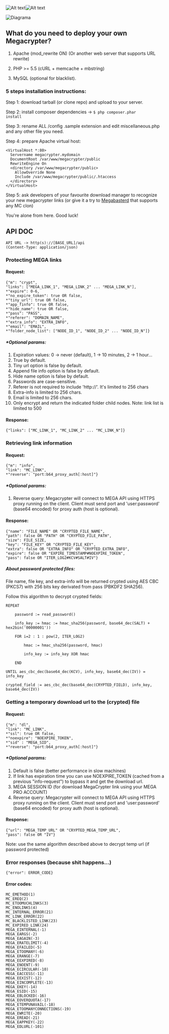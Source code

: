 ![Alt text](/public/images/lock.png?raw=true "MC logo")![Alt text](/public/images/logo.png?raw=true "MC logo")

![Diagrama](https://tonikelope.github.io/megacrypter/images/diagrama.png?raw=true "Diagrama")

## What do you need to deploy your own Megacrypter?

1. Apache (mod_rewrite ON) (Or another web server that supports URL rewrite)

2. PHP >= 5.5 (cURL + memcache + mbstring)

3. MySQL (optional for blacklist).

### 5 steps installation instructions:

Step 1: download tarball (or clone repo) and upload to your server.

Step 2: install composer dependencies -> <code>$ php composer.phar install</code>

Step 3: rename ALL /config .sample extension and edit miscellaneous.php and any other file you need.

Step 4: prepare Apache virtual host:

```
<VirtualHost *:80>
  Servername megacrypter.mydomain
  DocumentRoot /var/www/megacrypter/public
  RewriteEngine On
  <directory /var/www/megacrypter/public>
    AllowOverride None
    Include /var/www/megacrypter/public/.htaccess
  </directory> 
</VirtualHost>
```

Step 5: ask developers of your favourite download manager to recognize your new megacrypter links (or give it a try to [Megabasterd](https://github.com/tonikelope/megabasterd) that supports any MC clon)

You're alone from here. Good luck!

## API DOC

```
API URL -> http(s)://[BASE_URL]/api
(Content-Type: application/json)
```

### Protecting MEGA links
#### Request:
```
{"m": "crypt", 
"links": ["MEGA_LINK_1", "MEGA_LINK_2" ... "MEGA_LINK_N"],
*"expire": 0-6,
*"no_expire_token": true OR false,
*"tiny_url": true OR false,
*"app_finfo": true OR false,
*"hide_name": true OR false,
*"pass": "PASS",
*"referer": "DOMAIN_NAME",
*"extra_info": "EXTRA_INFO",
*"email": "EMAIL",
*"folder_node_list": ["NODE_ID_1", "NODE_ID_2" ... "NODE_ID_N"]}
```
##### *Optional params:
1. Expiration values: 0 -> never (default), 1 -> 10 minutes, 2 -> 1 hour...
2. True by default.
3. Tiny url option is false by default.
4. Append file info option is false by default.
5. Hide name option is false by default.
6. Passwords are case-sensitive.
7. Referer is not required to include 'http://'. It's limited to 256 chars
8. Extra-info is limited to 256 chars.
9. Email is limited to 256 chars.
10. Only encrypt and return the indicated folder child nodes.
Note: link list is limited to 500

#### Response:
```
{"links": ["MC_LINK_1", "MC_LINK_2" ... "MC_LINK_N"]}
```

### Retrieving link information
#### Request:
```
{"m": "info", 
"link": "MC_LINK",
*"reverse": "port:b64_proxy_auth[:host]"}
```
##### *Optional params:
1. Reverse query: Megacrypter will connect to MEGA API using HTTPS proxy running on the client. Client must send port and 'user:password' (base64 encoded) for proxy auth (host is optional).

#### Response:
```
{"name": "FILE_NAME" OR "CRYPTED_FILE_NAME", 
"path": false OR "PATH" OR "CRYPTED_FILE_PATH",
"size": FILE_SIZE, 
"key": "FILE_KEY" OR "CRYPTED_FILE_KEY",
"extra": false OR "EXTRA_INFO" OR "CRYPTED_EXTRA_INFO",
"expire": false OR "EXPIRE_TIMESTAMP#NOEXPIRE_TOKEN",
"pass": false OR "ITER_LOG2#KCV#SALT#IV"}
```
##### About password protected files: 

File name, file key, and extra-info will be returned crypted using AES CBC (PKCS7) with 256 bits key derivated from pass (PBKDF2 SHA256).

Follow this algorithm to decrypt crypted fields:

```
REPEAT
        
    password := read_password()
    
    info_key := hmac := hmac_sha256(password, base64_dec(SALT) + hex2bin('00000001'))
    
    FOR i=2 : 1 : pow(2, ITER_LOG2)
        
        hmac := hmac_sha256(password, hmac)
    
        info_key := info_key XOR hmac
    
    END

UNTIL aes_cbc_dec(base64_dec(KCV), info_key, base64_dec(IV)) = info_key

crypted_field := aes_cbc_dec(base64_dec(CRYPTED_FIELD), info_key, base64_dec(IV))
```

### Getting a temporary download url to the (crypted) file
#### Request:
```
{"m": "dl", 
"link": "MC_LINK",
*"ssl": true OR false,
*"noexpire": "NOEXPIRE_TOKEN",
*"sid" : "MEGA_SID",
*"reverse": "port:b64_proxy_auth[:host]"}
```
##### *Optional params:
1. Default is false (better performance in slow machines)
2. If link has expiration time you can use NOEXPIRE_TOKEN (cached from a previous "info-request") to bypass it and get the download url.
3. MEGA SESSION ID (for download MegaCrypter link using your MEGA PRO ACCOUNT)
4. Reverse query: Megacrypter will connect to MEGA API using HTTPS proxy running on the client. Client must send port and 'user:password' (base64 encoded) for proxy auth (host is optional).

#### Response:
```
{"url": "MEGA_TEMP_URL" OR "CRYPTED_MEGA_TEMP_URL",
"pass": false OR "IV"}
```

Note: use the same algorithm described above to decrypt temp url (if password protected)


### Error responses (because shit happens...)
```
{"error": ERROR_CODE}
```

#### Error codes:
```
MC_EMETHOD(1)
MC_EREQ(2)
MC_ETOOMUCHLINKS(3)
MC_ENOLINKS(4)
MC_INTERNAL_ERROR(21)
MC_LINK_ERROR(22)
MC_BLACKLISTED_LINK(23)
MC_EXPIRED_LINK(24)
MEGA_EINTERNAL(-1)
MEGA_EARGS(-2)
MEGA_EAGAIN(-3)
MEGA_ERATELIMIT(-4)
MEGA_EFAILED(-5)
MEGA_ETOOMANY(-6)
MEGA_ERANGE(-7)
MEGA_EEXPIRED(-8)
MEGA_ENOENT(-9)
MEGA_ECIRCULAR(-10)
MEGA_EACCESS(-11)
MEGA_EEXIST(-12)
MEGA_EINCOMPLETE(-13)
MEGA_EKEY(-14)
MEGA_ESID(-15)
MEGA_EBLOCKED(-16)
MEGA_EOVERQUOTA(-17)
MEGA_ETEMPUNAVAIL(-18)
MEGA_ETOOMANYCONNECTIONS(-19)
MEGA_EWRITE(-20)
MEGA_EREAD(-21)
MEGA_EAPPKEY(-22)
MEGA_EDLURL(-101)
```
